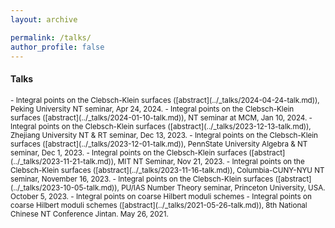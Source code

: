 ```yaml
---
layout: archive

permalink: /talks/
author_profile: false
---
```


#### Talks
<small>
- Integral points on the Clebsch-Klein surfaces ([abstract](../_talks/2024-04-24-talk.md)), Peking University NT seminar, Apr 24, 2024.
- Integral points on the Clebsch-Klein surfaces ([abstract](../_talks/2024-01-10-talk.md)), NT seminar at MCM, Jan 10, 2024.
- Integral points on the Clebsch-Klein surfaces ([abstract](../_talks/2023-12-13-talk.md)), Zhejiang University NT & RT seminar, Dec 13, 2023.
- Integral points on the Clebsch-Klein surfaces ([abstract](../_talks/2023-12-01-talk.md)), PennState University Algebra & NT seminar, Dec 1, 2023.
- Integral points on the Clebsch-Klein surfaces ([abstract](../_talks/2023-11-21-talk.md)), MIT NT Seminar, Nov 21, 2023.
- Integral points on the Clebsch-Klein surfaces ([abstract](../_talks/2023-11-16-talk.md)), Columbia-CUNY-NYU NT seminar, November 16, 2023.
- Integral points on the Clebsch-Klein surfaces ([abstract](../_talks/2023-10-05-talk.md)), PU/IAS Number Theory seminar, Princeton University, USA. October 5, 2023.
- Integral points on coarse Hilbert moduli schemes
- Integral points on coarse Hilbert moduli schemes ([abstract](../_talks/2021-05-26-talk.md)), 8th National Chinese NT Conference Jintan. May 26, 2021.
</small>
